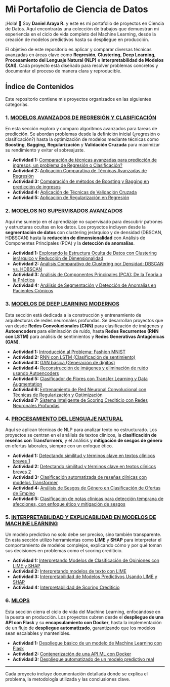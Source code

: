 # Mi Portafolio de Ciencia de Datos

¡Hola\! 👋 Soy **Daniel Araya R.** y este es mi portafolio de proyectos en Ciencia de Datos. Aquí encontrarás una colección de trabajos que demuestran mi experiencia en el ciclo de vida completo del Machine Learning, desde la creación de modelos predictivos hasta su despliegue en producción.

El objetivo de este repositorio es aplicar y comparar diversas técnicas avanzadas en áreas clave como **Regresión**, **Clustering**, **Deep Learning**, **Procesamiento del Lenguaje Natural (NLP)** e **Interpretabilidad de Modelos (XAI)**. Cada proyecto está diseñado para resolver problemas concretos y documentar el proceso de manera clara y reproducible.

## Índice de Contenidos

Este repositorio contiene mis proyectos organizados en las siguientes categorías.

### 1\. [MODELOS AVANZADOS DE REGRESIÓN Y CLASIFICACIÓN](https://www.google.com/search?q=./Modelos_Avanzados_Regresion_Clasificacion/README.md)

En esta sección exploro y comparo algoritmos avanzados para tareas de predicción. Se abordan problemas desde la definición inicial (¿regresión o clasificación?) hasta la optimización de modelos mediante técnicas como **Boosting**, **Bagging**, **Regularización** y **Validación Cruzada** para maximizar su rendimiento y evitar el sobreajuste.

  - **Actividad 1:** [Comparación de técnicas avanzadas para predicción de ingresos, un problema de Regresión o Clasificación?](https://www.google.com/search?q=./Modelos_Avanzados_Regresion_Clasificacion/Actividad_1_Comparacion_Tecnicas_Prediccion/README.md)
  - **Actividad 2:** [Aplicación Comparativa de Técnicas Avanzadas de Regresión](https://www.google.com/search?q=./Modelos_Avanzados_Regresion_Clasificacion/Actividad_2_Comparativa_Regresion/README.md)
  - **Actividad 3:** [Comparación de métodos de Boosting y Bagging en predicción de ingresos](https://www.google.com/search?q=./Modelos_Avanzados_Regresion_Clasificacion/Actividad_3_Boosting_Bagging/README.md)
  - **Actividad 4:** [Aplicación de Técnicas de Validación Cruzada](https://www.google.com/search?q=./Modelos_Avanzados_Regresion_Clasificacion/Actividad_4_Validacion_Cruzada/README.md)
  - **Actividad 5:** [Aplicación de Regularización en Regresión](https://www.google.com/search?q=./Modelos_Avanzados_Regresion_Clasificacion/Actividad_5_Regularizacion/README.md)

### 2\. [MODELOS NO SUPERVISADOS AVANZADOS](https://www.google.com/search?q=./Modelos_No_Supervisados_Avanzados/README.md)

Aquí me sumerjo en el aprendizaje no supervisado para descubrir patrones y estructuras ocultas en los datos. Los proyectos incluyen desde la **segmentación de datos** con clustering jerárquico y de densidad (DBSCAN, HDBSCAN) hasta la **reducción de dimensionalidad** con Análisis de Componentes Principales (PCA) y la **detección de anomalías**.

  - **Actividad 1:** [Explorando la Estructura Oculta de Datos con Clustering jerárquico y Reducción de Dimensionalidad](https://www.google.com/search?q=./Modelos_No_Supervisados_Avanzados/Actividad_1_Clustering_Jerarquico/README.md)
  - **Actividad 2:** [Análisis Comparativo de Clustering por Densidad: DBSCAN vs. HDBSCAN](https://www.google.com/search?q=./Modelos_No_Supervisados_Avanzados/Actividad_2_DBSCAN_HDBSCAN/README.md)
  - **Actividad 3:** [Análisis de Componentes Principales (PCA): De la Teoría a la Práctica](https://www.google.com/search?q=./Modelos_No_Supervisados_Avanzados/Actividad_3_PCA/README.md)
  - **Actividad 4:** [Análisis de Segmentación y Detección de Anomalías en Pacientes Crónicos](https://www.google.com/search?q=./Modelos_No_Supervisados_Avanzados/Actividad_4_Segmentacion_Anomalias/README.md)

### 3\. [MODELOS DE DEEP LEARNING MODERNOS](https://www.google.com/search?q=./Modelos_Deep_Learning_Modernos/README.md)

Esta sección está dedicada a la construcción y entrenamiento de arquitecturas de redes neuronales profundas. Se desarrollan proyectos que van desde **Redes Convolucionales (CNN)** para clasificación de imágenes y **Autoencoders** para eliminación de ruido, hasta **Redes Recurrentes (RNN con LSTM)** para análisis de sentimientos y **Redes Generativas Antagónicas (GAN)**.

  - **Actividad 1:** [Introducción al Problema: Fashion MNIST](https://www.google.com/search?q=./Modelos_Deep_Learning_Modernos/Actividad_1_Fashion_MNIST/README.md)
  - **Actividad 2:** [RNN con LSTM (Clasificación de sentimiento)](https://www.google.com/search?q=./Modelos_Deep_Learning_Modernos/Actividad_2_RNN_LSTM/README.md)
  - **Actividad 3:** [GAN básica (Generación de dígitos)](https://www.google.com/search?q=./Modelos_Deep_Learning_Modernos/Actividad_3_GAN/README.md)
  - **Actividad 4:** [Reconstrucción de imágenes y eliminación de ruido usando Autoencoders](https://www.google.com/search?q=./Modelos_Deep_Learning_Modernos/Actividad_4_Autoencoders/README.md)
  - **Actividad 5:** [Clasificador de Flores con Transfer Learning y Data Augmentation](https://www.google.com/search?q=./Modelos_Deep_Learning_Modernos/Actividad_5_Transfer_Learning/README.md)
  - **Actividad 6:** [Entrenamiento de Red Neuronal Convolucional con Técnicas de Regularización y Optimización](https://www.google.com/search?q=./Modelos_Deep_Learning_Modernos/Actividad_6_CNN_Regularizacion/README.md)
  - **Actividad 7:** [Sistema Inteligente de Scoring Crediticio con Redes Neuronales Profundas](https://www.google.com/search?q=./Modelos_Deep_Learning_Modernos/Actividad_7_Scoring_Crediticio/README.md)

### 4\. [PROCESAMIENTO DEL LENGUAJE NATURAL](https://www.google.com/search?q=./Procesamiento_Lenguaje_Natural/README.md)

Aquí se aplican técnicas de NLP para analizar texto no estructurado. Los proyectos se centran en el análisis de textos clínicos, la **clasificación de reseñas con Transformers**, y el análisis y **mitigación de sesgos de género** en ofertas laborales, siempre con un enfoque ético.

  - **Actividad 1:** [Detectando similitud y términos clave en textos clínicos breves 1](https://www.google.com/search?q=./Procesamiento_Lenguaje_Natural/Actividad_1_Textos_Clinicos_1/README.md)
  - **Actividad 2:** [Detectando similitud y términos clave en textos clínicos breves 2](https://www.google.com/search?q=./Procesamiento_Lenguaje_Natural/Actividad_2_Textos_Clinicos_2/README.md)
  - **Actividad 3:** [Clasificación automatizada de reseñas clínicas con modelos Transformer](https://www.google.com/search?q=./Procesamiento_Lenguaje_Natural/Actividad_3_Transformer/README.md)
  - **Actividad 4:** [Análisis de Sesgos de Género en Clasificación de Ofertas de Empleo](https://www.google.com/search?q=./Procesamiento_Lenguaje_Natural/Actividad_4_Sesgos_Genero/README.md)
  - **Actividad 5:** [Clasificación de notas clínicas para detección temprana de afecciones, con enfoque ético y mitigación de sesgos](https://www.google.com/search?q=./Procesamiento_Lenguaje_Natural/Actividad_5_Notas_Clinicas_Etica/README.md)

### 5\. [INTERPRETABILIDAD Y EXPLICABILIDAD EN MODELOS DE MACHINE LEARNING](https://www.google.com/search?q=./Interpretabilidad_Explicabilidad_ML/README.md)

Un modelo predictivo no solo debe ser preciso, sino también transparente. En esta sección utilizo herramientas como **LIME** y **SHAP** para interpretar el comportamiento de modelos complejos, explicando cómo y por qué toman sus decisiones en problemas como el scoring crediticio.

  - **Actividad 1:** [Interpretando Modelos de Clasificación de Opiniones con LIME y SHAP](https://www.google.com/search?q=./Interpretabilidad_Explicabilidad_ML/Actividad_1_LIME_SHAP_Opiniones/README.md)
  - **Actividad 2:** [Interpretando modelos de texto con LIME](https://www.google.com/search?q=./Interpretabilidad_Explicabilidad_ML/Actividad_2_LIME_Texto/README.md)
  - **Actividad 3:** [Interpretabilidad de Modelos Predictivos Usando LIME y SHAP](https://www.google.com/search?q=./Interpretabilidad_Explicabilidad_ML/Actividad_3_LIME_SHAP_Predictivos/README.md)
  - **Actividad 4:** [Interpretabilidad de Scoring Crediticio](https://www.google.com/search?q=./Interpretabilidad_Explicabilidad_ML/Actividad_4_Scoring_Crediticio/README.md)

### 6\. [MLOPS](https://www.google.com/search?q=./MLOps/README.md)

Esta sección cierra el ciclo de vida del Machine Learning, enfocándose en la puesta en producción. Los proyectos cubren desde el **despliegue de una API con Flask** y su **encapsulamiento con Docker**, hasta la implementación de un flujo de **despliegue automatizado**, garantizando que los modelos sean escalables y mantenibles.

  - **Actividad 1:** [Despliegue básico de un modelo de Machine Learning con Flask](https://www.google.com/search?q=./MLOps/Actividad_1_Flask/README.md)
  - **Actividad 2:** [Contenerización de una API ML con Docker](https://www.google.com/search?q=./MLOps/Actividad_2_Docker/README.md)
  - **Actividad 3:** [Despliegue automatizado de un modelo predictivo real](https://www.google.com/search?q=./MLOps/Actividad_3_Despliegue_Automatizado/README.md)

-----

Cada proyecto incluye documentación detallada donde se explica el problema, la metodología utilizada y las conclusiones clave.
